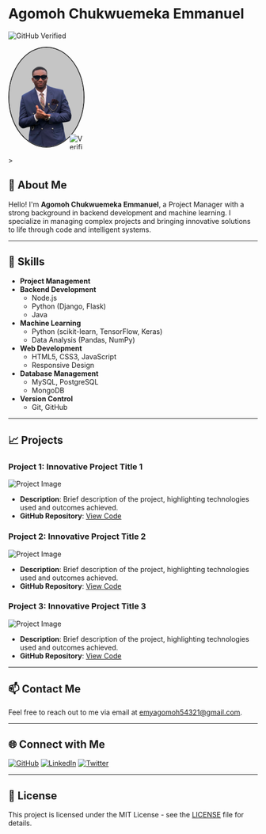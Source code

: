 # Agomoh Chukwuemeka Emmanuel

![GitHub Verified](https://img.shields.io/badge/verified-github-brightgreen?style=flat-square&logo=github)

<p align="center">
  <a href="https://github.com/Agomzyemeka">
    <div style="position: relative; display: inline-block;">
      <img src="assets/profile.jpg" alt="Profile Picture" width="150" style="border-radius: 50%; border: 2px solid #333;">
      <img src="https://img.icons8.com/color/48/000000/verified-badge.png" alt="Verified" style="position: absolute; bottom: 0; right: 0; width: 30px; height: 30px;">
    </div>
  </a>
</p>> <!-- Replace with your GitHub profile picture URL -->

## 🌟 About Me

Hello! I'm **Agomoh Chukwuemeka Emmanuel**, a Project Manager with a strong background in backend development and machine learning. I specialize in managing complex projects and bringing innovative solutions to life through code and intelligent systems.

---

## 💼 Skills

- **Project Management**
- **Backend Development**
  - Node.js
  - Python (Django, Flask)
  - Java
- **Machine Learning**
  - Python (scikit-learn, TensorFlow, Keras)
  - Data Analysis (Pandas, NumPy)
- **Web Development**
  - HTML5, CSS3, JavaScript
  - Responsive Design
- **Database Management**
  - MySQL, PostgreSQL
  - MongoDB
- **Version Control**
  - Git, GitHub

---

## 📈 Projects

### Project 1: Innovative Project Title 1
![Project Image](assets/image1.jpg)
- **Description**: Brief description of the project, highlighting technologies used and outcomes achieved.
- **GitHub Repository**: [View Code](https://github.com/yourusername/project1)

### Project 2: Innovative Project Title 2
![Project Image](assets/image2.jpg)
- **Description**: Brief description of the project, highlighting technologies used and outcomes achieved.
- **GitHub Repository**: [View Code](https://github.com/yourusername/project2)

### Project 3: Innovative Project Title 3
![Project Image](assets/image3.jpg)
- **Description**: Brief description of the project, highlighting technologies used and outcomes achieved.
- **GitHub Repository**: [View Code](https://github.com/yourusername/project3)

---

## 📫 Contact Me

Feel free to reach out to me via email at [emyagomoh54321@gmail.com](mailto:emyagomoh54321@gmail.com).

---

## 🌐 Connect with Me

[![GitHub](https://img.shields.io/badge/GitHub-000?style=for-the-badge&logo=github&logoColor=white)](https://github.com/Agomzyemeka)
[![LinkedIn](https://img.shields.io/badge/LinkedIn-0077B5?style=for-the-badge&logo=linkedin&logoColor=white)](https://www.linkedin.com/in/chukwuemeka-agomoh-68726524b/)
[![Twitter](https://img.shields.io/badge/Twitter-1DA1F2?style=for-the-badge&logo=twitter&logoColor=white)](https://twitter.com/yourusername)

---

## 📝 License

This project is licensed under the MIT License - see the [LICENSE](LICENSE) file for details.
